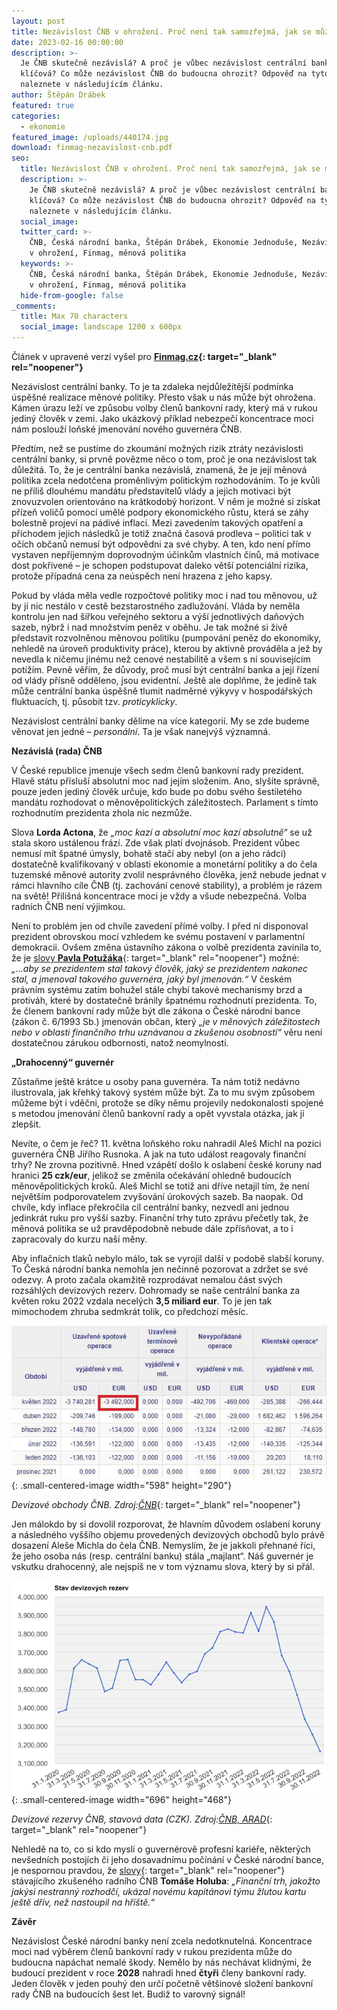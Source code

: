 ```yaml
---
layout: post
title: Nezávislost ČNB v ohrožení. Proč není tak samozřejmá, jak se může zdát?
date: 2023-02-16 00:00:00
description: >-
  Je ČNB skutečně nezávislá? A proč je vůbec nezávislost centrální banky tak
  klíčová? Co může nezávislost ČNB do budoucna ohrozit? Odpověď na tyto otázky
  naleznete v následujícím článku.
author: Štěpán Drábek
featured: true
categories:
  - ekonomie
featured_image: /uploads/440174.jpg
download: finmag-nezavislost-cnb.pdf
seo:
  title: Nezávislost ČNB v ohrožení. Proč není tak samozřejmá, jak se může zdát?
  description: >-
    Je ČNB skutečně nezávislá? A proč je vůbec nezávislost centrální banky tak
    klíčová? Co může nezávislost ČNB do budoucna ohrozit? Odpověď na tyto otázky
    naleznete v následujícím článku.
  social_image:
  twitter_card: >-
    ČNB, Česká národní banka, Štěpán Drábek, Ekonomie Jednoduše, Nezávislost ČNB
    v ohrožení, Finmag, měnová politika
  keywords: >-
    ČNB, Česká národní banka, Štěpán Drábek, Ekonomie Jednoduše, Nezávislost ČNB
    v ohrožení, Finmag, měnová politika
  hide-from-google: false
_comments:
  title: Max 70 characters
  social_image: landscape 1200 x 600px
---
```

Článek v upravené verzi vyšel pro&nbsp;**[Finmag.cz](https://finmag.penize.cz/penize/439736-nezavislost-cnb-v-ohrozeni-proc-neni-tak-samozrejma-jak-se-muze-zdat#rating){: target="_blank" rel="noopener"}**

>

Nezávislost centrální banky. To je ta zdaleka nejdůležitější podmínka úspěšné realizace měnové politiky. Přesto však u nás může být ohrožena. Kámen úrazu leží ve způsobu volby členů bankovní rady, který má v rukou jediný člověk v zemi. Jako ukázkový příklad nebezpečí koncentrace moci nám poslouží loňské jmenování nového guvernéra ČNB.

Předtím, než se pustíme do zkoumání možných rizik ztráty nezávislosti centrální banky, si prvně povězme něco o tom, proč je ona nezávislost tak důležitá. To, že je centrální banka nezávislá, znamená, že je její měnová politika zcela nedotčena proměnlivým politickým rozhodováním. To je kvůli ne příliš dlouhému mandátu představitelů vlády a jejich motivaci být znovuzvolen orientováno na krátkodobý horizont. V něm je možné si získat přízeň voličů pomocí umělé podpory ekonomického růstu, která se záhy bolestně projeví na pádivé inflaci. Mezi zavedením takových opatření a příchodem jejich následků je totiž značná časová prodleva – politici tak v očích občanů nemusí být odpovědni za své chyby. A ten, kdo není přímo vystaven nepříjemným doprovodným účinkům vlastních činů, má motivace dost pokřivené – je schopen podstupovat daleko větší potenciální rizika, protože případná cena za neúspěch není hrazena z jeho kapsy.

Pokud by vláda měla vedle rozpočtové politiky moc i nad tou měnovou, už by jí nic nestálo v cestě bezstarostného zadlužování. Vláda by neměla kontrolu jen nad šířkou veřejného sektoru a výší jednotlivých daňových sazeb, nýbrž i nad množstvím peněz v oběhu. Je tak možné si živě představit rozvolněnou měnovou politiku (pumpování peněz do ekonomiky, nehledě na úroveň produktivity práce), kterou by aktivně prováděla a jež by nevedla k ničemu jinému než cenové nestabilitě a všem s ní souvisejícím potížím. Pevně věřím, že důvody, proč musí být centrální banka a její řízení od vlády přísně odděleno, jsou evidentní. Ještě ale doplňme, že jedině tak může centrální banka úspěšně tlumit nadměrné výkyvy v hospodářských fluktuacích, tj. působit tzv. *proticyklicky*.

Nezávislost centrální banky dělíme na více kategorií. My se zde budeme věnovat jen jedné – *personální*. Ta je však nanejvýš významná.

**Nezávislá (rada) ČNB**

V České republice jmenuje všech sedm členů bankovní rady prezident. Hlavě státu přísluší absolutní moc nad jejím složením. Ano, slyšíte správně, pouze jeden jediný člověk určuje, kdo bude po dobu svého šestiletého mandátu rozhodovat o měnověpolitických záležitostech. Parlament s tímto rozhodnutím prezidenta zhola nic nezmůže.

Slova **Lorda Actona**, že *„moc kazí a absolutní moc kazí absolutně“* se už stala skoro ustálenou frází. Zde však platí dvojnásob. Prezident vůbec nemusí mít špatné úmysly, bohatě stačí aby nebyl (on a jeho rádci) dostatečně kvalifikovaný v oblasti ekonomie a monetární politiky a do čela tuzemské měnové autority zvolil nesprávného člověka, jenž nebude jednat v rámci hlavního cíle ČNB (tj. zachování cenové stability), a problém je rázem na světě! Přílišná koncentrace moci je vždy a všude nebezpečná. Volba radních ČNB není výjimkou.

Není to problém jen od chvíle zavedení přímé volby. I před ní disponoval prezident obrovskou mocí vzhledem ke svému postavení v parlamentní demokracii. Ovšem změna ústavního zákona o volbě prezidenta zavinila to, že je [slovy **Pavla Potužáka**](https://libinst.cz/o-neutralni-urokove-sazbe-a-nekolik-lekci-z-ekonomie-a-hayeka/){: target="_blank" rel="noopener"} možné: *„...aby se prezidentem stal takový člověk, jaký se prezidentem nakonec stal, a jmenoval takového guvernéra, jaký byl jmenován.“* V českém právním systému zatím bohužel stále chybí takové mechanismy brzd a protiváh, které by dostatečně bránily špatnému rozhodnutí prezidenta. To, že členem bankovní rady může být dle zákona o České národní bance (zákon č. 6/1993 Sb.) jmenován občan, který *„je v měnových záležitostech nebo v oblasti finančního trhu uznávanou a zkušenou osobností“* věru není dostatečnou zárukou odbornosti, natož neomylnosti.

**„Drahocenný“ guvernér**

Zůstaňme ještě krátce u osoby pana guvernéra. Ta nám totiž nedávno ilustrovala, jak křehký takový systém může být. Za to mu svým způsobem můžeme být i vděčni, protože se díky němu projevily nedokonalosti spojené s metodou jmenování členů bankovní rady a opět vyvstala otázka, jak ji zlepšit.

Nevíte, o čem je řeč? 11. května loňského roku nahradil Aleš Michl na pozici guvernéra ČNB Jiřího Rusnoka. A jak na tuto událost reagovaly finanční trhy? Ne zrovna pozitivně. Hned vzápětí došlo k oslabení české koruny nad hranici **25 czk/eur**, jelikož se změnila očekávání ohledně budoucích měnověpolitických kroků. Aleš Michl se totiž ani dříve netajil tím, že není největším podporovatelem zvyšování úrokových sazeb. Ba naopak. Od chvíle, kdy inflace překročila cíl centrální banky, nezvedl ani jednou jedinkrát ruku pro vyšší sazby. Finanční trhy tuto zprávu přečetly tak, že měnová politika se už pravděpodobně nebude dále zpřísňovat, a to i zapracovaly do kurzu naší měny.

Aby inflačních tlaků nebylo málo, tak se vyrojil další v podobě slabší koruny. To Česká národní banka nemohla jen nečinně pozorovat a zdržet se své odezvy. A proto začala okamžitě rozprodávat nemalou část svých rozsáhlých devizových rezerv. Dohromady se naše centrální banka za květen roku 2022 vzdala necelých **3,5 miliard eur**. To je jen tak mimochodem zhruba sedmkrát tolik, co předchozí měsíc.

![](/uploads/cnb.jpeg){: .small-centered-image width="598" height="290"}

*Devizové obchody ČNB. Zdroj:*[*ČNB*](https://www.cnb.cz/cs/financni-trhy/devizovy-trh/devizove-obchody-cnb/){: target="_blank" rel="noopener"}

Jen málokdo by si dovolil rozporovat, že hlavním důvodem oslabení koruny a následného vyššího objemu provedených devizových obchodů bylo právě dosazení Aleše Michla do čela ČNB. Nemyslím, že je jakkoli přehnané říci, že jeho osoba nás (resp. centrální banku) stála „majlant“. Náš guvernér je vskutku drahocenný, ale nejspíš ne v tom významu slova, který by si přál.

![](/uploads/cnb1.png){: .small-centered-image width="696" height="468"}

*Devizové rezervy ČNB, stavová data (CZK). Zdroj:*[*ČNB, ARAD*](https://www.cnb.cz/cnb/STAT.ARADY_PKG.VYSTUP?p_period=1&amp;p_sort=2&amp;p_des=50&amp;p_sestuid=42949&amp;p_uka=2&amp;p_strid=FCB&amp;p_od=202001&amp;p_do=202212&amp;p_lang=CS&amp;p_format=4&amp;p_decsep=%2C){: target="_blank" rel="noopener"}

Nehledě na to, co si kdo myslí o guvernérově profesní kariéře, některých nevšedních postojích či jeho dosavadnímu počínání v České národní bance, je nespornou pravdou, že [slovy](https://archiv.hn.cz/c1-67070640-holub-z-cnb-novy-guverner-dostal-od-investoru-zlutou-%20%20kartu-meli-bychom-je-ujistit-ze-inflaci-zkrotime-za-kazdou-cenu){: target="_blank" rel="noopener"} stávajícího zkušeného radního ČNB **Tomáše Holuba**\: *„Finanční trh, jakožto jakýsi nestranný rozhodčí, ukázal novému kapitánovi týmu žlutou kartu ještě dřív, než nastoupil na hřiště.“*

**Závěr**

Nezávislost České národní banky není zcela nedotknutelná. Koncentrace moci nad výběrem členů bankovní rady v rukou prezidenta může do budoucna napáchat nemalé škody. Nemělo by nás nechávat klidnými, že budoucí prezident v roce **2028** nahradí hned **čtyři** členy bankovní rady. Jeden člověk v jeden pouhý den určí početně většinové složení bankovní rady ČNB na budoucích šest let. Budiž to varovný signál!